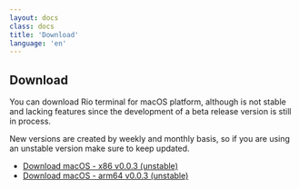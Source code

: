 ```yaml
---
layout: docs
class: docs
title: 'Download'
language: 'en'
---
```


## Download

You can download Rio terminal for macOS platform, although is not stable and lacking features since the development of a beta release version is still in process.

New versions are created by weekly and monthly basis, so if you are using an unstable version make sure to keep updated.

- [Download macOS - x86 v0.0.3 (unstable)](https://github.com/raphamorim/rio/releases/download/v0.0.3/macos-x86.zip)
- [Download macOS - arm64 v0.0.3 (unstable)](https://github.com/raphamorim/rio/releases/download/v0.0.3/macos-arm64.zip)